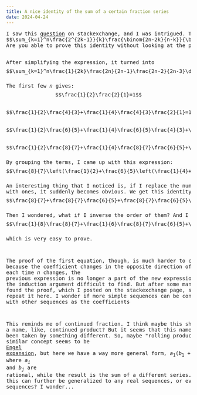 ```yaml
---
title: A nice identity of the sum of a certain fraction series
date: 2024-04-24
---
```

<link rel="stylesheet" href="/Yi-blog/css/styles.css">
<script src='https://cdnjs.cloudflare.com/ajax/libs/jquery/3.1.1/jquery.min.js' type='text/javascript'/>
<script src='https://cdnjs.cloudflare.com/ajax/libs/highlight.js/9.9.0/highlight.min.js' type='text/javascript'/>
<script src='https://cdnjs.cloudflare.com/ajax/libs/showdown/1.6.2/showdown.min.js' type='text/javascript'/>
<link href='https://cdnjs.cloudflare.com/ajax/libs/highlight.js/9.9.0/styles/default.min.css' id='markdown' rel='stylesheet'/>  
<script>
    function loadScript(src){
      return new Promise(function(resolve, reject){
        let script = document.createElement('script');
        script.src = src;
        script.onload = () => resolve(script);
        script.onerror = () => reject(new Error(`Script load error for ${src}`));
        document.head.append(script);
      });
    }
    loadScript("https://yjian012.github.io/Yi-blog/js/markdown-highlight-in-blogger.js").then(script=>loadScript("https://yjian012.github.io/Yi-blog/js/scripts.js"));
  //https://mxp22.surge.sh/markdown-highlight-in-blogger.js
</script>
<pre>I saw this <a href="https://math.stackexchange.com/q/4904578/78249">question</a> on stackexchange, and I was intrigued. The equation in question is,
$$\sum_{k=1}^n\frac{2^{2k-1}}{k}\frac{\binom{2n-2k}{n-k}}{\binom{2n}{n}}=\sum_{k=1}^n\frac{1}{2k-1}$$
Are you able to prove this identity without looking at the proof that I gave under the question?





After simplifying the expression, it turned into
$$\sum_{k=1}^n\frac{1}{2k}\frac{2n}{2n-1}\frac{2n-2}{2n-3}\dots\frac{2n-2k+2}{2n-2k+1}=\sum_{k=1}^n\frac{1}{2k-1}$$
The first few $n$ gives:
$$\frac{1}{2}\frac{2}{1}=1$$
$$\frac{1}{2}\frac{4}{3}+\frac{1}{4}\frac{4}{3}\frac{2}{1}=1+\frac{1}{3}$$
$$\frac{1}{2}\frac{6}{5}+\frac{1}{4}\frac{6}{5}\frac{4}{3}+\frac{1}{6}\frac{6}{5}\frac{4}{3}\frac{2}{1}=1+\frac{1}{3}+\frac{1}{5}$$
$$\frac{1}{2}\frac{8}{7}+\frac{1}{4}\frac{8}{7}\frac{6}{5}+\frac{1}{6}\frac{8}{7}\frac{6}{5}\frac{4}{3}+\frac{1}{8}\frac{8}{7}\frac{6}{5}\frac{4}{3}\frac{2}{1}=1+\frac{1}{3}+\frac{1}{5}+\frac{1}{7}$$
By grouping the terms, I came up with this expression:
$$\frac{8}{7}\left(\frac{1}{2}+\frac{6}{5}\left(\frac{1}{4}+\frac{4}{3}\left(\frac{1}{6}+\frac{2}{1}\left(\frac{1}{8}\right)\right)\right)\right)=1+\frac{1}{3}+\frac{1}{5}+\frac{1}{7}$$
An interesting thing that I noticed is, if I replace the numbers $\frac{1}{2},\frac{1}{4},\frac{1}{6},\frac{1}{8}$ with ones, it suddenly becomes obvious. We get this identity:
$$\frac{8}{7}+\frac{8}{7}\frac{6}{5}+\frac{8}{7}\frac{6}{5}\frac{4}{3}+\frac{8}{7}\frac{6}{5}\frac{4}{3}\frac{2}{1}=\frac{8}{7}\left(1+\frac{6}{5}\left(1+\frac{4}{3}\left(1+\frac{2}{1}1\right)\right)\right)=8=2+2+2+2$$
Then I wondered, what if I inverse the order of them? And I found that
$$\frac{1}{8}\frac{8}{7}+\frac{1}{6}\frac{8}{7}\frac{6}{5}+\frac{1}{4}\frac{8}{7}\frac{6}{5}\frac{4}{3}+\frac{1}{2}\frac{8}{7}\frac{6}{5}\frac{4}{3}\frac{2}{1}=\frac{8}{7}\left(\frac{1}{8}+\frac{6}{5}\left(\frac{1}{6}+\frac{4}{3}\left(\frac{1}{4}+\frac{2}{1}\left(\frac{1}{2}\right)\right)\right)\right)=\left(1+\frac{1}{1}\right)\left(1+\frac{1}{3}\right)\left(1+\frac{1}{5}\right)\left(1+\frac{1}{7}\right)-1$$
which is very easy to prove.

The proof of the first equation, though, is much harder to construct, because the coefficient changes in the opposite direction of $n$ from the inside to the outside, so each time $n$ changes, the previous expression is no longer a part of the new expression, making the induction argument difficult to find. But after some manipulation, I found the proof, which I posted on the stackexchange page, so I won't repeat it here.
I wonder if more simple sequences can be constructed with other sequences as the coefficients

This reminds me of continued fraction. I think maybe this should have a name, like, continued product? But it seems that this name has already been taken by something different. So, maybe "rolling product"?
A similar concept seems to be <a href="https://en.wikipedia.org/wiki/Engel_expansion">Engel expansion</a>, but here we have a way more general form, $a_1(b_1+a_2(b_2+a_3(b_3+\dots)))$, where $a_i$ and $b_j$ are rational, while the result is the sum of a different series. Or maybe this can further be generalized to any real sequences, or even complex sequences? I wonder...
</pre>